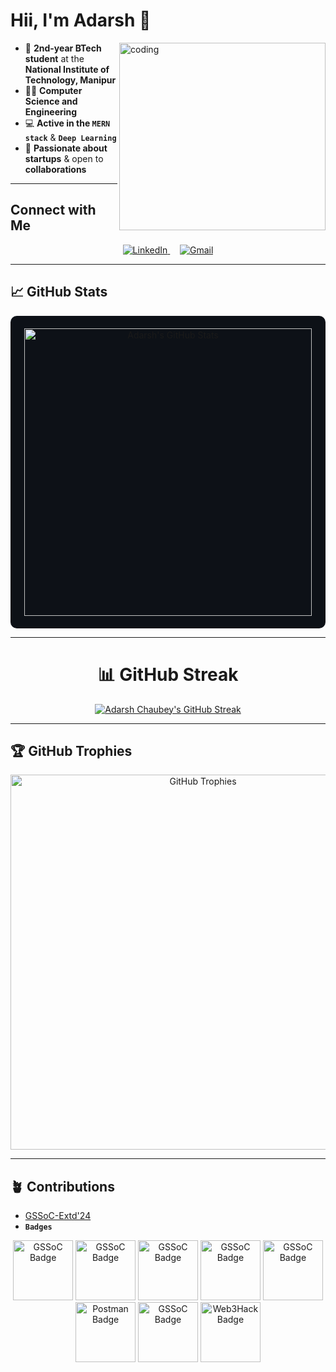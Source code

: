 # Hii, I'm Adarsh 👋
<img align="right" alt="coding" height="300" width="330" src="https://user-images.githubusercontent.com/74038190/229223263-cf2e4b07-2615-4f87-9c38-e37600f8381a.gif">

- 🌟 **2nd-year BTech student** at the **National Institute of Technology, Manipur**  
- 👨‍💻 **Computer Science and Engineering**  
- 💻 **Active in the `MERN stack`** & **`Deep Learning`**  
- 🚀 **Passionate about startups** & open to **collaborations**

---

## **Connect with Me**
<p align="center">
<a href="https://www.linkedin.com/in/adarsh-chaubey/" target="_blank">
<img src="https://img.shields.io/badge/LinkedIn-0077B5?style=for-the-badge&logo=linkedin&logoColor=white" alt="LinkedIn" />
</a> &nbsp;&nbsp;&nbsp;  
<a href="mailto:0310adarshchaubey@gmail.com" target="_blank">
<img src="https://img.shields.io/badge/Gmail-D14836?style=for-the-badge&logo=gmail&logoColor=white" alt="Gmail" />
</a>  
</p>

---

## 📈 GitHub Stats

<p align="center" style="background-color: #0d1117; padding: 20px; border-radius: 10px;">
  <img src="https://github-readme-stats.vercel.app/api?username=Adarsh-Chaubey03&show_icons=true&theme=chartreuse-dark&include_all_commits=true&count_private=true" alt="Adarsh's GitHub Stats" width="460" />
</p>


---

<div align="center">
  <h1>📊 GitHub Streak</h1>
  <a href="https://github.com/Adarsh-Chaubey03">
    <img src="https://streak-stats.demolab.com?user=Adarsh-Chaubey03&theme=light&hide_border=true" alt="Adarsh Chaubey's GitHub Streak" />
  </a>
</div>

---

## 🏆 GitHub Trophies

<p align="center">
  <img src="https://github-profile-trophy.vercel.app/?username=Adarsh-Chaubey03&theme=darkhub&no-frame=true&row=1&column=6" alt="GitHub Trophies" width="600" />
</p>

---

## 🪴 Contributions
- [GSSoC-Extd'24](https://github.com/GSSoC24)  
- **`Badges`**  

<div align="center">
<img src="https://gssoc.girlscript.tech/badges/1.png" alt="GSSoC Badge" width="96" />
<img src="https://gssoc.girlscript.tech/badges/2.png" alt="GSSoC Badge" width="96" />
<img src="https://gssoc.girlscript.tech/badges/3.png" alt="GSSoC Badge" width="96" />
<img src="https://gssoc.girlscript.tech/badges/4.png" alt="GSSoC Badge" width="96" />
<img src="https://gssoc.girlscript.tech/badges/5.png" alt="GSSoC Badge" width="96" />
<img src="https://gssoc.girlscript.tech/badges/postman.png" alt="Postman Badge" width="96" />
<img src="https://gssoc.girlscript.tech/badges/6.png" alt="GSSoC Badge" width="96" />
<img src="https://gssoc.girlscript.tech/badges/web3hack.png" alt="Web3Hack Badge" width="96" />
</div>
